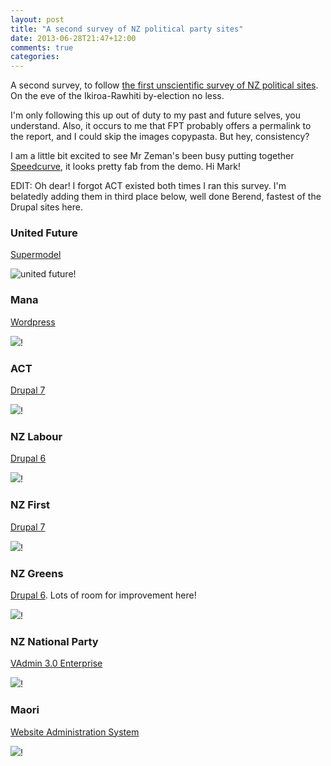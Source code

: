 ```yaml
---
layout: post
title: "A second survey of NZ political party sites"
date: 2013-06-28T21:47+12:00
comments: true
categories:
---
```


A second survey, to follow [the first unscientific survey of NZ political sites](/posts/2013-04-06-unscientific-survey). On the eve of the Ikiroa-Rawhiti by-election no less.

I'm only following this up out of duty to my past and future selves, you understand. Also, it occurs to me that FPT probably offers a permalink to the report, and I could skip the images copypasta. But hey, consistency?

I am a little bit excited to see Mr Zeman's been busy putting together [Speedcurve](http://speedcurve.com), it looks pretty fab from the demo. Hi Mark!

EDIT: Oh dear! I forgot ACT existed both times I ran this survey. I'm belatedly adding them in third place below, well done Berend, fastest of the Drupal sites here.

### United Future

[Supermodel](http://www.cactuslab.com/work/type/supermodel-cms/)

![united future](../images/2013-06-28/united-future.png)!

### Mana

[Wordpress](http://wordpress.org)

![](/images/2013-06-28/mana.png)!

### ACT

[Drupal 7](http://drupal.org)

![](/images/2013-06-28/act.png)!

### NZ Labour

[Drupal 6](http://drupal.org)

![](/images/2013-06-28/labour.png)!

### NZ First

[Drupal 7](http://drupal.org)

![](/images/2013-06-28/nzfirst.png)!

### NZ Greens

[Drupal 6](http://drupal.org). Lots of room for improvement here!

![](/images/2013-06-28/greens.png)!

### NZ National Party

[VAdmin 3.0 Enterprise](http://www.vadmin.co.nz/)

![](/images/2013-06-28/national.png)!

### Maori

[Website Administration System](http://www.nzwebsites.info/)

![](/images/2013-06-28/maori.png)!
